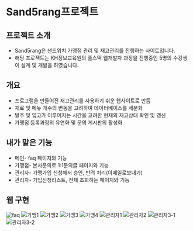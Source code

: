 # Sand5rang프로젝트

## 프로젝트 소개
- Sand5rang은 샌드위치 가맹점 관리 및 재고관리를 진행하는 사이트입니다.
- 해당 프로젝트는 KH정보교육원의 풀스택 웹개발자 과정을 진행중인 5명의 수강생이 설계 및 개발을 하였습니다.

## 개요
- 프로그램을 만들어진 재고관리를 사용하기 쉬운 웹사이트로 만듬
- 재료 및 메뉴 개수의 변동을 고려하여 데이터베이스를 세분화
- 발주 및 입고가 이루어지는 시간을 고려한 현재의 재고상태 확인 및 갱신
- 가맹점 등록과정의 유연화 및 문의 게시판의 활성화

## 내가 맡은 기능
- 메인- faq 페이지와 기능
- 가맹점- 본사문의로 1:1문의글 페이지와 기능
- 관리자- 가맹가입 신청해서 승인, 반려 처리(이메일로보내기)
- 관리자- 가입신청리스트, 전체 조회하는 페이지와 기능

## 웹 구현
![faq](https://user-images.githubusercontent.com/97028831/183025222-74a022fb-27cb-4b02-a549-5fc40d4bedcf.png)
![가맹1](https://user-images.githubusercontent.com/97028831/183025470-c89521f1-3780-4d5f-8773-323741468088.png)
![가맹2](https://user-images.githubusercontent.com/97028831/183025485-64de0c96-76f5-4cbf-a1ad-d77e2841d588.png)
![가맹3](https://user-images.githubusercontent.com/97028831/183025496-41d3a900-c6b7-4e9a-8c1a-97065582de36.png)
![가맹4](https://user-images.githubusercontent.com/97028831/183025507-1c6282e5-3097-4cbf-b5b5-00d4db8fe7da.png)
![관리자1](https://user-images.githubusercontent.com/97028831/183025520-601eb377-8d43-43a6-8016-4b6e50b7f3e5.png)
![관리자2](https://user-images.githubusercontent.com/97028831/183025533-27dbaecf-b553-4ee8-8e48-116655b4ea82.png)
![관리자3-1](https://user-images.githubusercontent.com/97028831/183025592-818316a4-3454-4a32-a384-5acd5fdaef1c.png)
![관리자3-2](https://user-images.githubusercontent.com/97028831/183025608-fa318806-48f7-4460-a064-b5c241c00a47.png)



